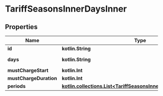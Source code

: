 
# TariffSeasonsInnerDaysInner

## Properties
Name | Type | Description | Notes
------------ | ------------- | ------------- | -------------
**id** | **kotlin.String** | ToU days ID. e.g&#x3D;&#39;all_days&#39;. |  [optional]
**days** | **kotlin.String** | Comma separated days. e.g&#x3D;&#39;Sun,Mon,Tue,Wed,Thu,Fri,Sat&#39;. |  [optional]
**mustChargeStart** | **kotlin.Int** | Must charge start field. e.g&#x3D;0. |  [optional]
**mustChargeDuration** | **kotlin.Int** | Must charge duration field. e.g&#x3D;0. |  [optional]
**periods** | [**kotlin.collections.List&lt;TariffSeasonsInnerDaysInnerPeriodsInner&gt;**](TariffSeasonsInnerDaysInnerPeriodsInner.md) | Periods. |  [optional]



